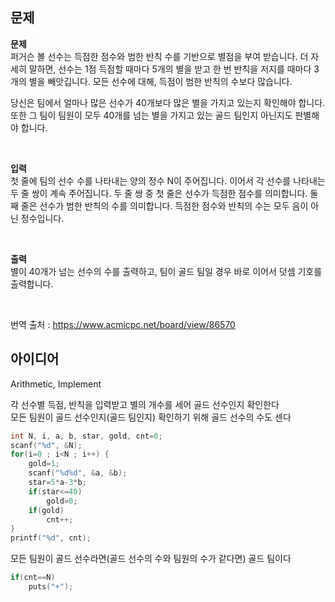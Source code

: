 ## 문제
**문제**  
퍼거슨 볼 선수는 득점한 점수와 범한 반칙 수를 기반으로 별점을 부여 받습니다. 더 자세히 말하면, 선수는 1점 득점할 때마다 5개의 별을 받고 한 번 반칙을 저지를 때마다 3개의 별을 빼앗깁니다. 모든 선수에 대해, 득점이 범한 반칙의 수보다 많습니다.  

당신은 팀에서 얼마나 많은 선수가 40개보다 많은 별을 가지고 있는지 확인해야 합니다. 또한 그 팀이 팀원이 모두 40개를 넘는 별을 가지고 있는 골드 팀인지 아닌지도 판별해야 합니다.  

<br/>

**입력**  
첫 줄에 팀의 선수 수를 나타내는 양의 정수 N이 주어집니다. 이어서 각 선수를 나타내는 두 줄 쌍이 계속 주어집니다. 두 줄 쌍 중 첫 줄은 선수가 득점한 점수를 의미합니다. 둘째 줄은 선수가 범한 반칙의 수를 의미합니다. 득점한 점수와 반칙의 수는 모두 음이 아닌 정수입니다.  

<br/>

**출력**  
별이 40개가 넘는 선수의 수를 출력하고, 팀이 골드 팀일 경우 바로 이어서 덧셈 기호를 출력합니다.  

<br/>

번역 출처 : https://www.acmicpc.net/board/view/86570

## 아이디어
Arithmetic, Implement  
  
각 선수별 득점, 반칙을 입력받고 별의 개수를 세어 골드 선수인지 확인한다  
모든 팀원이 골드 선수인지(골드 팀인지) 확인하기 위해 골드 선수의 수도 센다
```c
int N, i, a, b, star, gold, cnt=0;
scanf("%d", &N);
for(i=0 ; i<N ; i++) {
	gold=1;
	scanf("%d%d", &a, &b);
	star=5*a-3*b;
	if(star<=40)
		gold=0;
	if(gold)
		cnt++;
}
printf("%d", cnt);
```
모든 팀원이 골드 선수라면(골드 선수의 수와 팀원의 수가 같다면) 골드 팀이다
```c
if(cnt==N)
	puts("+");
```
